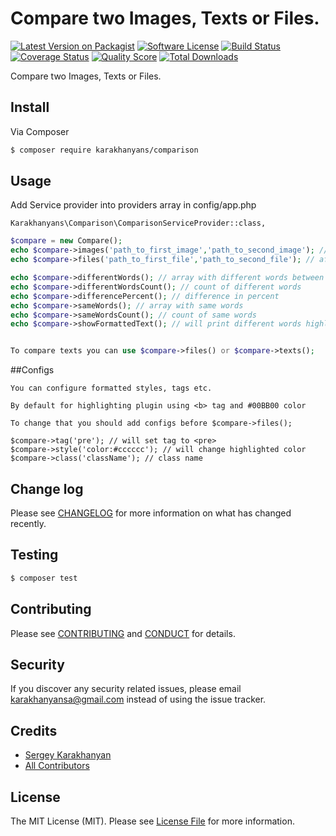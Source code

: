 # Compare two Images, Texts or Files.

[![Latest Version on Packagist][ico-version]][link-packagist]
[![Software License][ico-license]](LICENSE.md)
[![Build Status][ico-travis]][link-travis]
[![Coverage Status][ico-scrutinizer]][link-scrutinizer]
[![Quality Score][ico-code-quality]][link-code-quality]
[![Total Downloads][ico-downloads]][link-downloads]

Compare two Images, Texts or Files.

## Install

Via Composer

``` bash
$ composer require karakhanyans/comparison
```

## Usage
Add Service provider into providers array in config/app.php

```
Karakhanyans\Comparison\ComparisonServiceProvider::class,
```

``` php
$compare = new Compare();
echo $compare->images('path_to_first_image','path_to_second_image'); // will print difference percent
echo $compare->files('path_to_first_file','path_to_second_file'); // after this you can use following actions

echo $compare->differentWords(); // array with different words between two files
echo $compare->differentWordsCount(); // count of different words
echo $compare->differencePercent(); // difference in percent
echo $compare->sameWords(); // array with same words
echo $compare->sameWordsCount(); // count of same words
echo $compare->showFormattedText(); // will print different words highlighted in text


To compare texts you can use $compare->files() or $compare->texts();

```

##Configs

```
You can configure formatted styles, tags etc.

By default for highlighting plugin using <b> tag and #00BB00 color

To change that you should add configs before $compare->files();

$compare->tag('pre'); // will set tag to <pre>
$compare->style('color:#cccccc'); // will change highlighted color
$compare->class('className'); // class name

```
## Change log

Please see [CHANGELOG](CHANGELOG.md) for more information on what has changed recently.

## Testing

``` bash
$ composer test
```

## Contributing

Please see [CONTRIBUTING](CONTRIBUTING.md) and [CONDUCT](CONDUCT.md) for details.

## Security

If you discover any security related issues, please email karakhanyansa@gmail.com instead of using the issue tracker.

## Credits

- [Sergey Karakhanyan][link-author]
- [All Contributors][link-contributors]

## License

The MIT License (MIT). Please see [License File](LICENSE.md) for more information.

[ico-version]: https://img.shields.io/packagist/v/karakhanyans/comparison.svg?style=flat-square
[ico-license]: https://img.shields.io/badge/license-MIT-brightgreen.svg?style=flat-square
[ico-travis]: https://img.shields.io/travis/karakhanyans/comparison/master.svg?style=flat-square
[ico-scrutinizer]: https://img.shields.io/scrutinizer/coverage/g/karakhanyans/comparison.svg?style=flat-square
[ico-code-quality]: https://img.shields.io/scrutinizer/g/karakhanyans/comparison.svg?style=flat-square
[ico-downloads]: https://img.shields.io/packagist/dt/karakhanyans/comparison.svg?style=flat-square

[link-packagist]: https://packagist.org/packages/karakhanyans/comparison
[link-travis]: https://travis-ci.org/karakhanyans/comparison
[link-scrutinizer]: https://scrutinizer-ci.com/g/karakhanyans/comparison/code-structure
[link-code-quality]: https://scrutinizer-ci.com/g/karakhanyans/comparison
[link-downloads]: https://packagist.org/packages/karakhanyans/comparison
[link-author]: https://github.com/karakhanyans
[link-contributors]: ../../contributors
